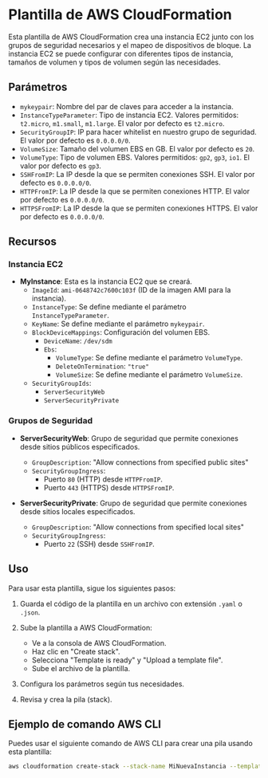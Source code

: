 # Plantilla de AWS CloudFormation

Esta plantilla de AWS CloudFormation crea una instancia EC2 junto con los grupos de seguridad necesarios y el mapeo de dispositivos de bloque. La instancia EC2 se puede configurar con diferentes tipos de instancia, tamaños de volumen y tipos de volumen según las necesidades.

## Parámetros

- `mykeypair`: Nombre del par de claves para acceder a la instancia.
- `InstanceTypeParameter`: Tipo de instancia EC2. Valores permitidos: `t2.micro`, `m1.small`, `m1.large`. El valor por defecto es `t2.micro`.
- `SecurityGroupIP`: IP para hacer whitelist en nuestro grupo de seguridad. El valor por defecto es `0.0.0.0/0`.
- `VolumeSize`: Tamaño del volumen EBS en GB. El valor por defecto es `20`.
- `VolumeType`: Tipo de volumen EBS. Valores permitidos: `gp2`, `gp3`, `io1`. El valor por defecto es `gp3`.
- `SSHFromIP`: La IP desde la que se permiten conexiones SSH. El valor por defecto es `0.0.0.0/0`.
- `HTTPFromIP`: La IP desde la que se permiten conexiones HTTP. El valor por defecto es `0.0.0.0/0`.
- `HTTPSFromIP`: La IP desde la que se permiten conexiones HTTPS. El valor por defecto es `0.0.0.0/0`.

## Recursos

### Instancia EC2

- **MyInstance**: Esta es la instancia EC2 que se creará.
  - `ImageId`: `ami-0648742c7600c103f` (ID de la imagen AMI para la instancia).
  - `InstanceType`: Se define mediante el parámetro `InstanceTypeParameter`.
  - `KeyName`: Se define mediante el parámetro `mykeypair`.
  - `BlockDeviceMappings`: Configuración del volumen EBS.
    - `DeviceName`: `/dev/sdm`
    - `Ebs`:
      - `VolumeType`: Se define mediante el parámetro `VolumeType`.
      - `DeleteOnTermination`: `"true"`
      - `VolumeSize`: Se define mediante el parámetro `VolumeSize`.
  - `SecurityGroupIds`:
    - `ServerSecurityWeb`
    - `ServerSecurityPrivate`

### Grupos de Seguridad

- **ServerSecurityWeb**: Grupo de seguridad que permite conexiones desde sitios públicos especificados.
  - `GroupDescription`: "Allow connections from specified public sites"
  - `SecurityGroupIngress`:
    - Puerto `80` (HTTP) desde `HTTPFromIP`.
    - Puerto `443` (HTTPS) desde `HTTPSFromIP`.

- **ServerSecurityPrivate**: Grupo de seguridad que permite conexiones desde sitios locales especificados.
  - `GroupDescription`: "Allow connections from specified local sites"
  - `SecurityGroupIngress`:
    - Puerto `22` (SSH) desde `SSHFromIP`.

## Uso

Para usar esta plantilla, sigue los siguientes pasos:

1. Guarda el código de la plantilla en un archivo con extensión `.yaml` o `.json`.

2. Sube la plantilla a AWS CloudFormation:
   - Ve a la consola de AWS CloudFormation.
   - Haz clic en "Create stack".
   - Selecciona "Template is ready" y "Upload a template file".
   - Sube el archivo de la plantilla.

3. Configura los parámetros según tus necesidades.

4. Revisa y crea la pila (stack).

## Ejemplo de comando AWS CLI

Puedes usar el siguiente comando de AWS CLI para crear una pila usando esta plantilla:

```bash
aws cloudformation create-stack --stack-name MiNuevaInstancia --template-body file://ruta/a/tu/plantilla.yaml --parameters ParameterKey=mykeypair,ParameterValue=tu-par-de-claves ParameterKey=InstanceTypeParameter,ParameterValue=t2.micro ParameterKey=VolumeSize,ParameterValue=20 ParameterKey=VolumeType,ParameterValue=gp3 ParameterKey=SSHFromIP,ParameterValue=0.0.0.0/0 ParameterKey=HTTPFromIP,ParameterValue=0.0.0.0/0 ParameterKey=HTTPSFromIP,ParameterValue=0.0.0.0/0

